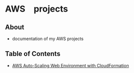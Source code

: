 # AWS　projects

## About

- documentation of my AWS projects

## Table of Contents

- [AWS Auto-Scaling Web Environment with CloudFormation](Auto-Scaling-Web-Environment-with-CloudFormation/README.md)

